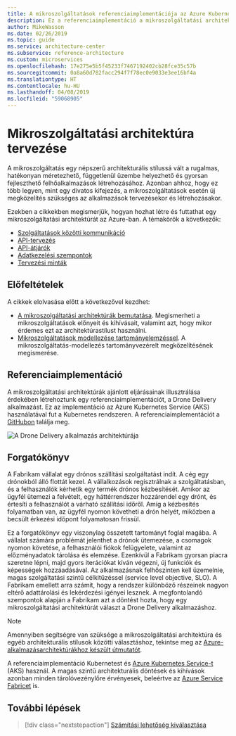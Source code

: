 ```yaml
---
title: A mikroszolgáltatások referenciaimplementációja az Azure Kubernetes Service esetében
description: Ez a referenciaimplementáció a mikroszolgáltatási architektúra ajánlott eljárásait mutatja be
author: MikeWasson
ms.date: 02/26/2019
ms.topic: guide
ms.service: architecture-center
ms.subservice: reference-architecture
ms.custom: microservices
ms.openlocfilehash: 17e275e5b5f45233f7467192402cb28fce35c57b
ms.sourcegitcommit: 0a8a60d782facc294f7f78ec0e9033e3ee16bf4a
ms.translationtype: HT
ms.contentlocale: hu-HU
ms.lasthandoff: 04/08/2019
ms.locfileid: "59068905"
---
```

# <a name="designing-a-microservices-architecture"></a>Mikroszolgáltatási architektúra tervezése

A mikroszolgáltatás egy népszerű architekturális stílussá vált a rugalmas, hatékonyan méretezhető, függetlenül üzembe helyezhető és gyorsan fejleszthető felhőalkalmazások létrehozásához. Azonban ahhoz, hogy ez több legyen, mint egy divatos kifejezés, a mikroszolgáltatások esetén új megközelítés szükséges az alkalmazások tervezésekor és létrehozásakor.

Ezekben a cikkekben megismerjük, hogyan hozhat létre és futtathat egy mikroszolgáltatási architektúrát az Azure-ban. A témakörök a következők:

- [Szolgáltatások közötti kommunikáció](./interservice-communication.md)
- [API-tervezés](./api-design.md)
- [API-átjárók](./gateway.md)
- [Adatkezelési szempontok](./data-considerations.md)
- [Tervezési minták](./patterns.md)

## <a name="prerequisites"></a>Előfeltételek

A cikkek elolvasása előtt a következővel kezdhet:

- [A mikroszolgáltatási architektúrák bemutatása](../introduction.md). Megismerheti a mikroszolgáltatások előnyeit és kihívásait, valamint azt, hogy mikor érdemes ezt az architektúrastílust használni.
- [Mikroszolgáltatások modellezése tartományelemzéssel](../model/domain-analysis.md). A mikroszolgáltatás-modellezés tartományvezérelt megközelítésének megismerése.

## <a name="reference-implementation"></a>Referenciaimplementáció

A mikroszolgáltatási architektúrák ajánlott eljárásainak illusztrálása érdekében létrehoztunk egy referenciaimplementációt, a Drone Delivery alkalmazást. Ez az implementáció az Azure Kubernetes Service (AKS) használatával fut a Kubernetes rendszeren. A referenciaimplementációt a [GitHubon][drone-ri] találja meg.

![A Drone Delivery alkalmazás architektúrája](../images/drone-delivery.png)

## <a name="scenario"></a>Forgatókönyv

A Fabrikam vállalat egy drónos szállítási szolgáltatást indít. A cég egy drónokból álló flottát kezel. A vállalkozások regisztrálnak a szolgáltatásban, és a felhasználók kérhetik egy termék drónos kézbesítését. Amikor az ügyfél ütemezi a felvételt, egy háttérrendszer hozzárendel egy drónt, és értesíti a felhasználót a várható szállítási időről. Amíg a kézbesítés folyamatban van, az ügyfél nyomon követheti a drón helyét, miközben a becsült érkezési időpont folyamatosan frissül.

Ez a forgatókönyv egy viszonylag összetett tartományt foglal magába. A vállalat számára problémát jelenthet a drónok ütemezése, a csomagok nyomon követése, a felhasználói fiókok felügyelete, valamint az előzményadatok tárolása és elemzése. Ezenkívül a Fabrikam gyorsan piacra szeretne lépni, majd gyors iterációkat kíván végezni, új funkciók és képességek hozzáadásával. Az alkalmazásnak felhőszinten kell üzemelnie, magas szolgáltatási szintű célkitűzéssel (service level objective, SLO). A Fabrikam emellett arra számít, hogy a rendszer különböző részeinek nagyon eltérő adattárolási és lekérdezési igényei lesznek. A megfontolandó szempontok alapján a Fabrikam azt a döntést hozta, hogy egy mikroszolgáltatási architektúrát választ a Drone Delivery alkalmazáshoz.

> [!NOTE]
> Amennyiben segítségre van szüksége a mikroszolgáltatási architektúra és egyéb architekturális stílusok közötti választáshoz, tekintse meg az [Azure-alkalmazásarchitektúrákhoz készült útmutatót](../../guide/index.md).

A referenciaimplementáció Kubernetest és [Azure Kubernetes Service-t](/azure/aks/) (AKS) használ. A magas szintű architekturális döntések és kihívások azonban minden tárolóvezénylőre érvényesek, beleértve az [Azure Service Fabricet](/azure/service-fabric/) is.

<!-- links -->

[drone-ri]: https://github.com/mspnp/microservices-reference-implementation/tree/v0.1.0-orig

## <a name="next-steps"></a>További lépések

> [!div class="nextstepaction"]
> [Számítási lehetőség kiválasztása](./compute-options.md)